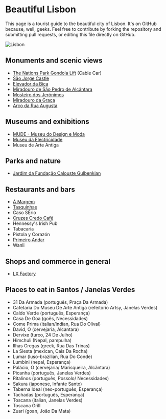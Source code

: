 
# Beautiful Lisbon

This page is a tourist guide to the beautiful city of Lisbon. It's on GitHub because, well, geeks. Feel free to contribute by forking the repository and submitting pull requests, or editing this file directly on GitHub.

![Lisbon](https://upload.wikimedia.org/wikipedia/commons/thumb/4/44/CastleSaintGeorge.jpg/2880px-CastleSaintGeorge.jpg)

## Monuments and scenic views

* [The Nations Park Gondola Lift](http://www.telecabinelisboa.pt/epages/2060-120119.sf/en_GB/?ObjectPath=/Shops/2060-120119/Categories/Sobre_Telecabine_Lisboa) (Cable Car)
* [São Jorge Castle](https://en.wikipedia.org/wiki/S%C3%A3o_Jorge_Castle)
* [Elevador da Bica](https://pt.wikipedia.org/wiki/Elevador_da_Bica)
* [Miradouro de São Pedro de Alcântara](https://foursquare.com/v/miradouro-de-s%C3%A3o-pedro-de-alc%C3%A2ntara/4b0588a2f964a5200dd122e3)
* [Mosteiro dos Jerónimos](https://foursquare.com/v/mosteiro-dos-jer%C3%B3nimos/4b7a8c17f964a520a5302fe3?ref=nuggets)
* [Miradouro da Graça](https://foursquare.com/v/miradouro-da-gra%C3%A7a/4c07f87affb8c9b691826761?ref=nuggets)
* [Arco da Rua Augusta](https://foursquare.com/v/arco-da-rua-augusta/4b0588a2f964a52006d122e3?ref=nuggets)

## Museums and exhibitions

* [MUDE - Museu do Design e Moda](http://www.mude.pt)
* [Museu da Electricidade](https://foursquare.com/visitanteriso)
* Museu de Arte Antiga

## Parks and nature
* [Jardim da Fundação Calouste Gulbenkian](https://foursquare.com/v/jardim-da-funda%C3%A7%C3%A3o-calouste-gulbenkian/4bd836cc35aad13ad54c90f3?ref=nuggets)


## Restaurants and bars

* [À Margem](http://www.lifecooler.com/artigo/comer/a-margem/364551/)
* [Tasquinhas](https://www.facebook.com/mercadodecampodeourique)
* Caso SÉrio
* [Cruzes Credo Café](https://foursquare.com/v/cruzes-credo-caf%C3%A9/4c840b0c2f1c236af2924843?ref=nuggets)
* Hennessy's Irish Pub
* Tabacaria
* Pistola y Corazón
* [Primeiro Andar](https://foursquare.com/v/primeiro-andar/50147499e4b07f20b3668adf?ref=nuggets)
* Wanli

## Shops and commerce in general

* [LX Factory](https://foursquare.com/v/lx-factory/4b3cda52f964a520428825e3?ref=nuggets)

## Places to eat in Santos / Janelas Verdes

- 31 Da Armada (português, Praça Da Armada)
- Cafetaria Do Museu De Arte Antiga (refeitório Artsy, Janelas Verdes)
- Caldo Verde (português, Esperança)
- Casa De Goa (goês, Necessidades)
- Come Prima (italian/indian, Rua Do Olival)
- David, O (cervejaria, Alcantara)
- Dervixe (turco, 24 De Julho)
- Himchuli (Nepal, pampulha)
- Ilhas Gregas (greek, Rua Das Trinas)
- La Siesta (mexican, Cais Da Rocha)
- Lumar (luso-brazilian, Rua Do Conde)
- Lumbini (nepal, Esperança)
- Palácio, O (cervejaria/ Marisqueira, Alcãntara)
- Picanha (português, Janelas Verdes)
- Ritalinos (português, Possolo/ Necessidades)
- Sakura (japonese, Infante Santo)
- Taberna Ideal (neo-português, Esperança)
- Tachadas (português, Esperança)
- Toscana (italian, Janelas Verdes)
- Toscana Grill
- Zuari (goan, João Da Mata)
